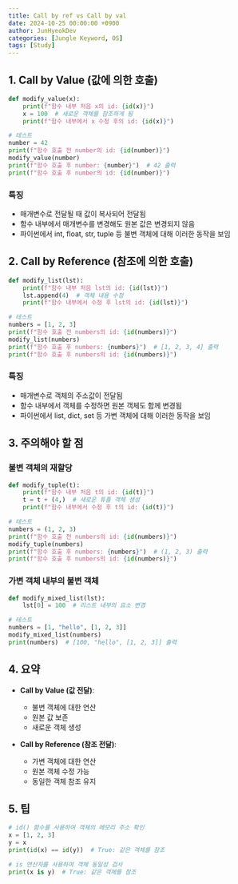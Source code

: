 ```yaml
---
title: Call by ref vs Call by val 
date: 2024-10-25 00:00:00 +0900
author: JunHyeokDev
categories: [Jungle Keyword, OS]
tags: [Study]
---
```


## 1. Call by Value (값에 의한 호출)
```python
def modify_value(x):
    print(f"함수 내부 처음 x의 id: {id(x)}")
    x = 100  # 새로운 객체를 참조하게 됨
    print(f"함수 내부에서 x 수정 후의 id: {id(x)}")

# 테스트
number = 42
print(f"함수 호출 전 number의 id: {id(number)}")
modify_value(number)
print(f"함수 호출 후 number: {number}")  # 42 출력
print(f"함수 호출 후 number의 id: {id(number)}")
```

### 특징
- 매개변수로 전달될 때 값이 복사되어 전달됨
- 함수 내부에서 매개변수를 변경해도 원본 값은 변경되지 않음
- 파이썬에서 int, float, str, tuple 등 불변 객체에 대해 이러한 동작을 보임

## 2. Call by Reference (참조에 의한 호출)
```python
def modify_list(lst):
    print(f"함수 내부 처음 lst의 id: {id(lst)}")
    lst.append(4)  # 객체 내용 수정
    print(f"함수 내부에서 수정 후 lst의 id: {id(lst)}")

# 테스트
numbers = [1, 2, 3]
print(f"함수 호출 전 numbers의 id: {id(numbers)}")
modify_list(numbers)
print(f"함수 호출 후 numbers: {numbers}")  # [1, 2, 3, 4] 출력
print(f"함수 호출 후 numbers의 id: {id(numbers)}")
```

### 특징
- 매개변수로 객체의 주소값이 전달됨
- 함수 내부에서 객체를 수정하면 원본 객체도 함께 변경됨
- 파이썬에서 list, dict, set 등 가변 객체에 대해 이러한 동작을 보임

## 3. 주의해야 할 점

### 불변 객체의 재할당
```python
def modify_tuple(t):
    print(f"함수 내부 처음 t의 id: {id(t)}")
    t = t + (4,)  # 새로운 튜플 객체 생성
    print(f"함수 내부에서 수정 후 t의 id: {id(t)}")

# 테스트
numbers = (1, 2, 3)
print(f"함수 호출 전 numbers의 id: {id(numbers)}")
modify_tuple(numbers)
print(f"함수 호출 후 numbers: {numbers}")  # (1, 2, 3) 출력
print(f"함수 호출 후 numbers의 id: {id(numbers)}")
```

### 가변 객체 내부의 불변 객체
```python
def modify_mixed_list(lst):
    lst[0] = 100  # 리스트 내부의 요소 변경

# 테스트
numbers = [1, "hello", [1, 2, 3]]
modify_mixed_list(numbers)
print(numbers)  # [100, "hello", [1, 2, 3]] 출력
```

## 4. 요약
- **Call by Value (값 전달)**: 
  - 불변 객체에 대한 연산
  - 원본 값 보존
  - 새로운 객체 생성
  
- **Call by Reference (참조 전달)**:
  - 가변 객체에 대한 연산
  - 원본 객체 수정 가능
  - 동일한 객체 참조 유지

## 5. 팁
```python
# id() 함수를 사용하여 객체의 메모리 주소 확인
x = [1, 2, 3]
y = x
print(id(x) == id(y))  # True: 같은 객체를 참조

# is 연산자를 사용하여 객체 동일성 검사
print(x is y)  # True: 같은 객체를 참조
```

